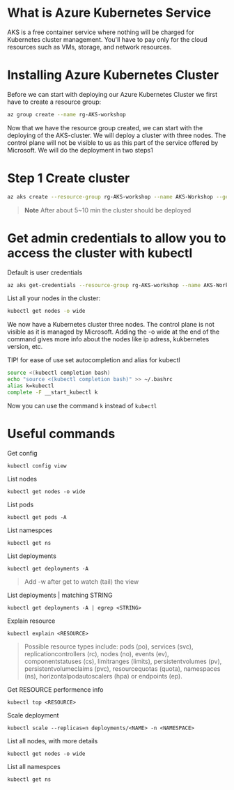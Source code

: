 # What is Azure Kubernetes Service

AKS is a free container service where nothing will be charged for Kubernetes cluster management. You'll have to pay only for the cloud resources such as VMs, storage, and network resources.

# Installing Azure Kubernetes Cluster


Before we can start with deploying our Azure Kubernetes Cluster we first have to create a resource group:

```bash
az group create --name rg-AKS-workshop
```

Now that we have the resource group created, we can start with the deploying of the AKS-cluster. We will deploy a cluster with three nodes. The control plane will not be visible to us as this part of the service offered by Microsoft. We will do the deployment in two steps1

# Step 1 Create cluster

```bash
az aks create --resource-group rg-AKS-workshop --name AKS-Workshop --generate-ssh-keys 
````

> **Note**
> After about 5~10 min the cluster should be deployed


# Get admin credentials to allow you to access the cluster with kubectl
Default is user credentials

```bash
az aks get-credentials --resource-group rg-AKS-workshop --name AKS-Workshop --admin
````


List all your nodes in the cluster:

```bash
kubectl get nodes -o wide
```

We now have a Kubernetes cluster three nodes. The control plane is not visible as it is managed by Microsoft. Adding the -o wide at the end of the command gives  more info about the nodes like ip adress, kukbernetes version, etc.

TIP! for ease of use set autocompletion and alias for kubectl

```bash
source <(kubectl completion bash)
echo "source <(kubectl completion bash)" >> ~/.bashrc
alias k=kubectl
complete -F __start_kubectl k
```

Now you can use the command `k` instead of `kubectl`



# Useful commands

Get config
```
kubectl config view
```

List nodes
```
kubectl get nodes -o wide
```

List pods
```
kubectl get pods -A
```

List namespces

```
kubectl get ns
```



List deployments

```
kubectl get deployments -A
```
>Add -w  after get to watch (tail) the view

List deployments | matching STRING

```
kubectl get deployments -A | egrep <STRING> 
```

Explain resource

```
kubectl explain <RESOURCE>
```
> Possible resource types include: pods (po), services (svc), replicationcontrollers (rc), nodes (no), events (ev), componentstatuses (cs), limitranges (limits), persistentvolumes (pv), persistentvolumeclaims (pvc), resourcequotas (quota), namespaces (ns), horizontalpodautoscalers (hpa) or endpoints (ep).

Get RESOURCE performence info 

```
kubectl top <RESOURCE>
```

Scale deployment

```
kubectl scale --replicas=n deployments/<NAME> -n <NAMESPACE>
```

List all nodes, with more details

```
kubectl get nodes -o wide
```

List all namespces

```
kubectl get ns
```
